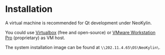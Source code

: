 # Installation

A virtual machine is recommended for Qt development under NeoKylin.

You could use [Virtualbox](https://www.virtualbox.org/) (free and open-source) or [VMware Workstation Pro](http://www.vmware.com/products/workstation/workstation-evaluation) (proprietary) as VM host.

The system installation image can be found at `\\202.11.4.65\OS\NeoKylin\`.